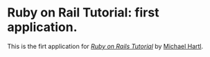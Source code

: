 # Ruby on Rail Tutorial: first application.
This is the firt application for [*Ruby on Rails Tutorial*](http://railstutorial.org) by [Michael Hartl](http://michaelhartl.com).